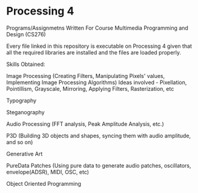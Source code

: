 # Processing 4

Programs/Assignmetns Written For Course Multimedia Programming and Design (CS276)

Every file linked in this repository is executable on Processing 4 given that all the required libraries are installed and the files are loaded properly.

Skills Obtained:

Image Processing (Creating Filters, Manipulating Pixels' values, Implementing Image Processing Algorithms) 
Ideas involved - Pixellation, Pointillism, Grayscale, Mirroring, Applying Filters, Rasterization, etc

Typography

Steganography

Audio Processing (FFT analysis, Peak Amplitude Analysis, etc.)

P3D (Building 3D objects and shapes, syncing them with audio amplitude, and so on)

Generative Art

PureData Patches (Using pure data to generate audio patches, oscillators, envelope(ADSR), MIDI, OSC, etc)

Object Oriented Programming

